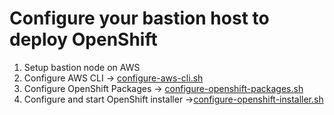 # Configure your bastion host to deploy OpenShift

1. Setup bastion node on AWS
2. Configure AWS CLI -> [configure-aws-cli.sh](configure-aws-cli.sh)
3. Configure OpenShift Packages -> [configure-openshift-packages.sh](../pre-steps/configure-openshift-packages.sh)
4. Configure and start OpenShift installer ->[configure-openshift-installer.sh](configure-openshift-installer.sh)